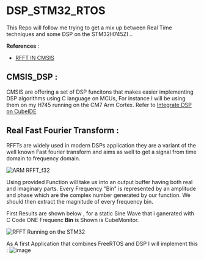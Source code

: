 # DSP_STM32_RTOS
This Repo will follow me trying to get a mix up between Real Time techniques and some DSP on the STM32H745ZI ..

**References** :
* [RFFT IN CMSIS](https://elastic-notes.blogspot.com/2019/04/rfft-in-cmsis-dsp-part-1_22.html)
  


## CMSIS_DSP : 

CMSIS are offering a set of DSP funcitons that makes easier implementing DSP algorithms using C language on MCUs,
For instance I will be using them on my H745 running on the CM7 Arm Cortex.
Refer to  [Integrate DSP on CubeIDE](https://community.st.com/t5/stm32-mcus/configuring-dsp-libraries-on-stm32cubeide/ta-p/49637)

## Real Fast Fourier Transform :

RFFTs are widely used in modern DSPs application they are a variant of the well known Fast fourier transform and aims as well to get a signal from time domain to frequency domain.

![ARM RFFT_f32](https://github.com/oussemajelassi/DSP_STM32_RTOS/assets/100140668/fe86019f-3365-4710-a9b9-3d12980fd629)

Using provided Function will take us into an output buffer having both real and imaginary parts.
Every Frequency "Bin" is represented by an amplitude and phase which are the complex number generated by our function.
We should then extract the magnitude of every frequency bin.

First Results are shown below , for a static Sine Wave that i ganerated with C Code ONE Frequenc **Bin** is Shown is CubeMonitor.

![RFFT Running on the STM32](https://github.com/oussemajelassi/DSP_STM32_RTOS/assets/100140668/8483ebe9-b994-4fdb-a531-df69acfb0968)

As A first Application that combines FreeRTOS and DSP I will implement this : 
![image](https://github.com/oussemajelassi/DSP_STM32_RTOS/assets/100140668/fcd71c47-dbad-4073-900a-6dd00fdcd4df)


